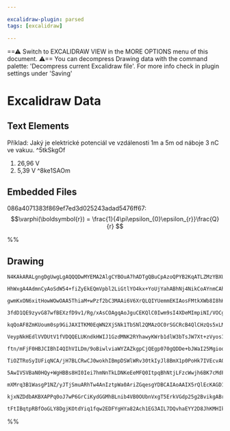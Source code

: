 ```yaml
---

excalidraw-plugin: parsed
tags: [excalidraw]

---
```

==⚠  Switch to EXCALIDRAW VIEW in the MORE OPTIONS menu of this document. ⚠== You can decompress Drawing data with the command palette: 'Decompress current Excalidraw file'. For more info check in plugin settings under 'Saving'


# Excalidraw Data
## Text Elements
Příklad: Jaký je elektrické potenciál ve vzdálenosti 1m a 5m od náboje 3 nC ve vakuu. ^5tkSkgOf

1. 26,96 V
2. 5,39 V ^8ke1SAOm

## Embedded Files
086a4071383f869ef7ed3d025243adad5476ff67: $$\varphi(\boldsymbol{r}) = \frac{1}{4\pi\epsilon_{0}\epsilon_{r}}\frac{Q}{r}
$$

%%
## Drawing
```compressed-json
N4KAkARALgngDgUwgLgAQQQDwMYEMA2AlgCYBOuA7hADTgQBuCpAzoQPYB2KqATLZMzYBXUtiRoIACyhQ4zZAHoFAc0JRJQgEYA6bGwC2CgF7N6hbEcK4OCtptbErHALRY8RMpWdx8Q1TdIEfARcZgRmBShcZQUebQAWbQAGGjoghH0EDihmbgBtcDBQMBKIEm4IAFYoAGsAZRrlAHkAM1SSyFhECqgsKHbSzG5nHniANm0eSv5SmGGARkqk7QBO

HhWxgA4AdmnCyAoSdW54+fiZyEkEQmVpbl2LiGtlYO4kx+YoUjYahABhNj4NikCoAYnmCAhEIGkE0uGwjW+Qg4xABQJBEi+1mYcFwgWyMIgLUI+HwdVgrwkgg8hM+31+AHUjpJuHx9hA6T8EOSYJT0NTyo8kbcOOFcmh5o82LjsGo5hKku92cokXAAJLEcWoPIAXUeLXImQ13A4QlJj0IKKwFVw80JSJRouYWtN5vZYQQxG4i22myS23iAGZA0qO

gwmKxON6xitHowWOwOAA5ThiaM+wPzf2bC3MAAi6V6XrQLQIYUemmEKIAosFMtkXWb8I8hHBiLgi97tjwxmNKvEeD2Q4HHkQODUTU3R2wEZ7uKX8OX2b1MP0JAAFQCagABbmr4XDENAAKVwNQAv6gAFYIVDpGpfcw1ACXqDgbF6HFlAEP8KhGAAdDh6CMYgfyyNhPkIVB5n0VBcFQSpYLYYhUA4L9K2vVBA1Qv4/wQQD6FPIQhG0e1KAAFT6Cot1

3fdD1QE9zyvG87wfBEXzfD9v1/Rg/xAsCOAgqAoJguCEKQlC0Iwm9sI4XDeMImpiNI/VOCgOpCCMcReFDUoWjUgAxXB9BJeUEMeFcoAAQSIZQuAkYIWn6OMmGE9wbJuez0CgaVCT0bJcEtJhjTQV1m3ZYEbktAhKNXaidz3A9j1PC9MNY0hHw498sm4vC+NA4JBMg6DYPgxDUGQ1D0LYTDZPkm9FOUwlcCEHyACVwk07SFyXMMxwQAAJa5bjXaDJ

kqQoAF8ZmKUoum0sp9GiJAXITKM0EqWN2XjSNk1TbSNl2QMAzOC0rSGCRcB4QlCHzQs5xLMsEAtYt0BqP56CEABHUgKDawliVJHk+SkeENECWkvi5JliGOCUPih35gYWgUvSFYQRTFb0pRlOVvUVR5nj5XTIAu1ARniFZxseMznHiRIBw2HY9jDTlfjRYEwUVbmUgreFESrVFAU5zFyA4HE8SyZz2UOWGWTQQMxkDSYg1GQM1Y1x4rhuO4FRZ0oP

VeypNkHEdlVVDUtV1fVDQQELUKndkHWIJ1GzdMNK2RYhawyKWrb1dlW3bTsJW7Xt+zVyos1HS0J1Cx2+pnX5Xp6573SiKAhC1CBEBRS1lABkk7deiAkk2MZcHif15kDTZAxacuVgQFptk9QNiCSKY1YPA9+22MYWhaMZtlpdxtIKDowElfYp/2HUppm9lygkTZfnmOorKafRCXmnoqMeMmKfman2TMuvkm2JJMymR5Zbh3gey14bdYQkmng4F5tL

ftn/mFjF0HBJCIBhI4QIhVILDm/9oBiwlviaWYZAZkgpCjQEgp070gQDDe+bJWaI25MgioqN7QY0kK7bGEVcawHxm/cBrZLb5ADgg229swpnWINaS6gZiFezIfHd2BsEAPWgr6Hg2xL5JH7KtXa3AVjTzDDtRMKZPzaXmPMful9AwrAHLmAswQQ6oFThWQWPt6w5EnPwyAQcOxCLUT2Ps9MeDlzLjHcc5jwqJ1nCnJ6FkqISGPrwMY1ANioAAGqA

TiOZTRoSyIUFiqNCA/jH7BLCRwCJ0wokhIBmpDSWlWRv30tkIyJl8BmX1p0PoHk7IVEcvA0o8Y3IEEqV5aAvlHj+SiEFUgLCE6lEiv4GKvj0CJMCck8J2hIkrGiYTVqbAOqsFyY9Rcac+pBSGjrUax8pgL0KLNSAy90BfXIr6OAdQjAAEUd7wAWpZQkh8eDqxPmGMyqiL5X3mDfGWzJuA5nZNrEarIynv0/m8BGGDIFgihMAvmYDnbgtFtiXEcDC

5AwIVSVBaN0HQy+WgHBBs8HI0Iei7hmNnTkLDNKeEeMFQ0ItpqBhNtjLFzcWwjh6BK7cMdFjPh7iBE2LEfETYmwa5LCkYmbgZt5ERkUfte48RjZiMvrivZd09FCK+EIZZpRPY1jrH7Zlgc2zWNerY8OQZO7vMBWOOODsLEQCBJ4+c3jlyDIgDEuJFQsnZBydpHg+TDLGVMtwQFlkmnVObrUyA9TzCNNss0nycA/JqUCqKLpr1WERQyv0/A7qJDNR

mXMrq3B1WasgP1NZ/yJTjSmuARhTw4AnIztpWa0AriZGqesgYDBCAIAoAAIX5rQlEcKAGD1HW0GYEBsAiDgWqXo+hyRgr/hCoB0IJ1TtIDOud/aYUQKXfC8WiKpadvXZujIBkSRIN5Cgmka7p1S1nRkBdWK5aslvRu+9c6n1I1RfyIlb7T36DaiQ3h0F/0foyE0ShzyCaFEnXe7ID79AGX9cU0pYGENzuQ16wtOLdJwffRhjIcTQ0OXDce+DUBEP

kjxNZDdbAKBXAPPq0oJ7wP6GrCiKydGGMhBLnib4VB0OUbnVxgT5ErkVGdp25g2BvikgABrit7I8gQsnAT4AAJriqmK86++sIBGDYAYbguyGAEA1d6bZLGKOIaAzwrl6ApMTpVCQb1eTnMZWIOSBACaNoeZIAAWWQggDjuBNDBC8Us/zQt0QmfZL2wEJdQR/BWCllLhIOrKDNHiME1Y8x5byxAKzkBWNerwZB4SnA3Y8qJLbDqVoMofzi2GLIYWI

tFtIBqtpRBfOoGLY8DgjKOtdYiq1fqw2EDFYgHYa82Ach1EG3AIL7DQvhaEYY2D8JhKMHIkZ/AzW5oSapOkObYq2lZx8vocT3RuXTgdYs3qpR9yfCsqdnbe23HVrANNOggNwgmcmiASaQA==
```
%%